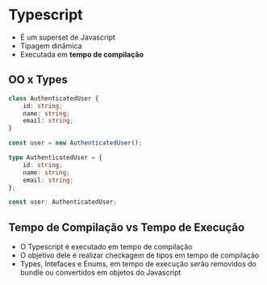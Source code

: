 # Typescript

-   É um superset de Javascript
-   Tipagem dinâmica
-   Executada em **tempo de compilação**

## OO x Types

```typescript
class AuthenticatedUser {
    id: string;
    name: string;
    email: string;
}

const user = new AuthenticatedUser();
```

```typescript
type AuthenticatedUser = {
    id: string;
    name: string;
    email: string;
};

const user: AuthenticatedUser;
```

## Tempo de Compilação vs Tempo de Execução

-   O Typescript é executado em tempo de compilação
-   O objetivo dele é realizar checkagem de tipos em tempo de compilação
-   Types, Intefaces e Enums, em tempo de execução serão removidos do bundle ou convertidos em objetos do Javascript
